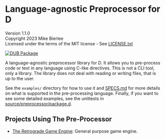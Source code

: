 # Language-agnostic Preprocessor for D

Version 1.1.0  
Copyright 2023 Mike Bierlee  
Licensed under the terms of the MIT license - See [LICENSE.txt](LICENSE.txt)

[![DUB Package](https://img.shields.io/dub/v/preprocessor.svg)](https://code.dlang.org/packages/preprocessor)

A language-agnostic preprocessor library for D. It allows you to pre-process code or text in any language using C-like directives. This is not a CLI tool, only a library. The library does not deal with reading or writing files, that is up to the user. 

See the `examples/` directory for how to use it and [SPECS.md](SPECS.md) for more details on what is supported in the pre-processing language. Finally, if you want to see some detailed examples, see the unittests in [source/preprocessor/package.d](package.d).

## Projects Using The Pre-Processor

- [The Retrograde Game Engine](https://github.com/mbierlee/retrograde): General purpose game engine.
